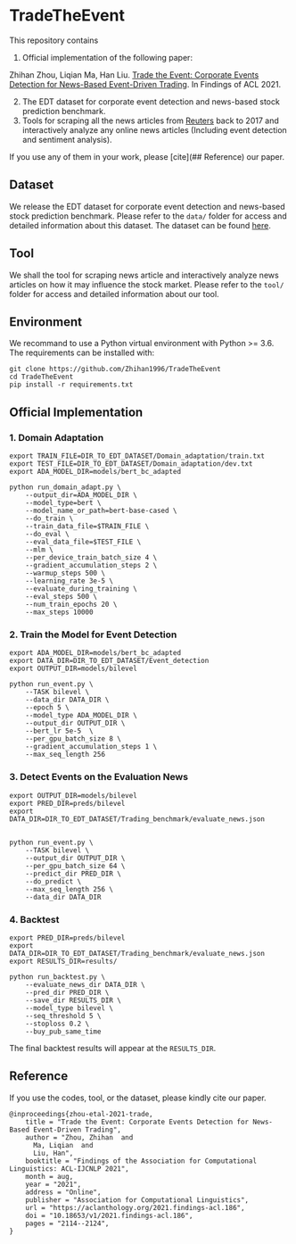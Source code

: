 # TradeTheEvent

This repository contains

1. Official implementation of the following paper:

Zhihan Zhou, Liqian Ma, Han Liu. [Trade the Event: Corporate Events Detection for News-Based Event-Driven Trading](https://aclanthology.org/2021.findings-acl.186.pdf). In Findings of ACL 2021.

2. The EDT dataset for corporate event detection and news-based stock prediction benchmark.
3. Tools for scraping all the news articles from [Reuters](https://www.reuters.com/) back to 2017 and interactively analyze any online news articles (Including event detection and sentiment analysis).



If you use any of them in your work, please [cite](## Reference) our paper.



## Dataset

We release the EDT dataset for corporate event detection and news-based stock prediction benchmark. Please refer to the `data/` folder for access and detailed information about this dataset. The dataset can be found [here](https://drive.google.com/drive/folders/1xKjd9hzA8UTn2DXVIYYnX5TngNAMom19?usp=sharing).



## Tool

We shall the tool for scraping news article and interactively analyze news articles on how it may influence the stock market. Please refer to the `tool/` folder for access and detailed information about our tool.



## Environment

We recommand to use a Python virtual environment with Python >= 3.6. The requirements can be installed with:

```
git clone https://github.com/Zhihan1996/TradeTheEvent
cd TradeTheEvent
pip install -r requirements.txt
```







## Official Implementation

### 1. Domain Adaptation

```
export TRAIN_FILE=DIR_TO_EDT_DATASET/Domain_adaptation/train.txt
export TEST_FILE=DIR_TO_EDT_DATASET/Domain_adaptation/dev.txt
export ADA_MODEL_DIR=models/bert_bc_adapted

python run_domain_adapt.py \
    --output_dir=ADA_MODEL_DIR \
    --model_type=bert \
    --model_name_or_path=bert-base-cased \
    --do_train \
    --train_data_file=$TRAIN_FILE \
    --do_eval \
    --eval_data_file=$TEST_FILE \
    --mlm \
    --per_device_train_batch_size 4 \
    --gradient_accumulation_steps 2 \
    --warmup_steps 500 \
    --learning_rate 3e-5 \
    --evaluate_during_training \
    --eval_steps 500 \
    --num_train_epochs 20 \
    --max_steps 10000
```





### 2. Train the Model for Event Detection

```
export ADA_MODEL_DIR=models/bert_bc_adapted
export DATA_DIR=DIR_TO_EDT_DATASET/Event_detection
export OUTPUT_DIR=models/bilevel

python run_event.py \
    --TASK bilevel \
    --data_dir DATA_DIR \
    --epoch 5 \
    --model_type ADA_MODEL_DIR \
    --output_dir OUTPUT_DIR \
    --bert_lr 5e-5  \
    --per_gpu_batch_size 8 \
    --gradient_accumulation_steps 1 \
    --max_seq_length 256 
```



### 3. Detect Events on the Evaluation News

```
export OUTPUT_DIR=models/bilevel
export PRED_DIR=preds/bilevel
export DATA_DIR=DIR_TO_EDT_DATASET/Trading_benchmark/evaluate_news.json


python run_event.py \
    --TASK bilevel \
    --output_dir OUTPUT_DIR \
    --per_gpu_batch_size 64 \
    --predict_dir PRED_DIR \
    --do_predict \
    --max_seq_length 256 \
    --data_dir DATA_DIR

```





### 4. Backtest

```
export PRED_DIR=preds/bilevel
export DATA_DIR=DIR_TO_EDT_DATASET/Trading_benchmark/evaluate_news.json
export RESULTS_DIR=results/

python run_backtest.py \
    --evaluate_news_dir DATA_DIR \
    --pred_dir PRED_DIR \
    --save_dir RESULTS_DIR \
    --model_type bilevel \
    --seq_threshold 5 \
    --stoploss 0.2 \
    --buy_pub_same_time
```

The final backtest results will appear at the `RESULTS_DIR`.







## Reference

If you use the codes, tool, or the dataset, please kindly cite our paper.

```
@inproceedings{zhou-etal-2021-trade,
    title = "Trade the Event: Corporate Events Detection for News-Based Event-Driven Trading",
    author = "Zhou, Zhihan  and
      Ma, Liqian  and
      Liu, Han",
    booktitle = "Findings of the Association for Computational Linguistics: ACL-IJCNLP 2021",
    month = aug,
    year = "2021",
    address = "Online",
    publisher = "Association for Computational Linguistics",
    url = "https://aclanthology.org/2021.findings-acl.186",
    doi = "10.18653/v1/2021.findings-acl.186",
    pages = "2114--2124",
}
```